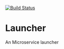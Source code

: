 [![Build Status](https://travis-ci.org/micro-node/launcher.svg)](http://travis-ci.org/micro-node/launcher)
# Launcher
An Microservice launcher
